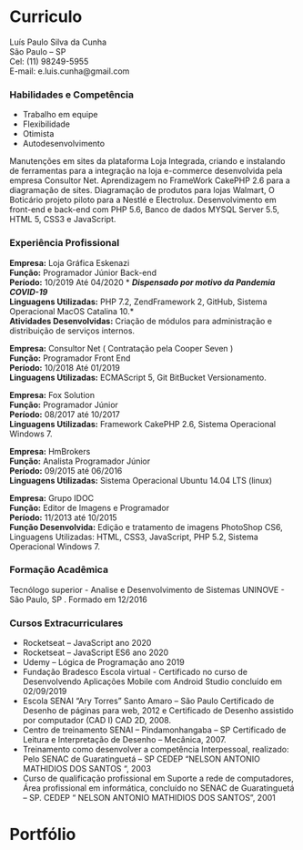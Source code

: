# Curriculo

<p>
Luís Paulo Silva da Cunha<br>
São Paulo – SP<br>
Cel: (11) 98249-5955<br>
E-mail: e.luis.cunha@gmail.com<br>
</p>

### Habilidades e Competência
- Trabalho em equipe
- Flexibilidade
- Otimista
- Autodesenvolvimento

Manutenções em sites da plataforma Loja Integrada, criando e instalando de ferramentas para a integração na loja e-commerce desenvolvida pela empresa Consultor Net. Aprendizagem no FrameWork CakePHP 2.6 para a diagramação de sites. Diagramação de produtos para lojas Walmart, O Boticário projeto piloto para a Nestlé e Electrolux. Desenvolvimento em front-end e back-end com PHP 5.6, Banco de dados MYSQL Server 5.5, HTML 5, CSS3 e JavaScript.


### Experiência Profissional

**Empresa:** Loja Gráfica Eskenazi<br>
**Função:** Programador Júnior Back-end<br>
**Período:** 10/2019 Até 04/2020 * **_Dispensado por motivo da Pandemia COVID-19_**<br>
**Linguagens Utilizadas:** PHP 7.2, ZendFramework 2, GitHub, Sistema Operacional MacOS Catalina 10.*<br>
**Atividades Desenvolvidas:** Criação de módulos para administração e distribuição de serviços internos.


**Empresa:** Consultor Net ( Contratação pela Cooper Seven )<br>
**Função:** Programador Front End<br>
**Período:** 10/2018 Até 01/2019<br>
**Linguagens Utilizadas:** ECMAScript 5, Git BitBucket Versionamento.<br>


**Empresa:** Fox Solution<br>
**Função:** Programador Júnior<br>
**Período:** 08/2017 até 10/2017<br>
**Linguagens Utilizadas:** Framework CakePHP 2.6, Sistema Operacional Windows 7.<br>


**Empresa:** HmBrokers<br>
**Função:** Analista Programador Júnior<br>
**Período:** 09/2015 até 06/2016<br>
**Linguagens Utilizadas:** Sistema Operacional Ubuntu 14.04 LTS (linux)<br>


**Empresa:** Grupo IDOC<br>
**Função:** Editor de Imagens e Programador<br>
**Período:** 11/2013 até 10/2015<br>
**Função Desenvolvida:** Edição e tratamento de imagens PhotoShop CS6, Linguagens Utilizadas: HTML, CSS3, JavaScript, PHP 5.2, Sistema Operacional Windows 7.<br>

### Formação Acadêmica

Tecnólogo superior - Analise e Desenvolvimento de Sistemas
UNINOVE - São Paulo, SP . Formado em 12/2016 

 
### Cursos Extracurriculares

- Rocketseat – JavaScript ano 2020
- Rocketseat – JavaScript ES6 ano 2020
- Udemy – Lógica de Programação ano 2019
- Fundação Bradesco Escola virtual - Certificado no curso de Desenvolvendo Aplicações Mobile com Android Studio concluído em 02/09/2019
- Escola SENAI “Ary Torres” Santo Amaro – São Paulo
Certificado de Desenho de páginas para web, 2012 e Certificado de Desenho assistido por computador (CAD I) CAD 2D, 2008.
- Centro de treinamento SENAI – Pindamonhangaba – SP 
Certificado de Leitura e Interpretação de Desenho – Mecânica, 2007.
- Treinamento como desenvolver a competência Interpessoal, realizado:
Pelo SENAC de Guaratinguetá – SP CEDEP “NELSON ANTONIO MATHIDIOS
DOS SANTOS “, 2003
- Curso de qualificação profissional em Suporte a rede de computadores,
Área profissional em informática, concluído no SENAC de Guaratinguetá – SP.
CEDEP “ NELSON ANTONIO MATHIDIOS DOS SANTOS”, 2001




# Portfólio





